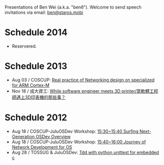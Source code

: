 Presentations of Ben Wei (a.k.a. "ben6"). Welcome to send speech invitations via email: <ben@staros.mobi>

# Schedule 2014

* Reservered. 

# Schedule 2013

* Aug 03 / COSCUP: [Real practice of Networking design on specialized for ARM Cortex-M](http://www.slideshare.net/benuxwei/stm32-net-realpractice)
* Nov 18 / 成大資工: [While software engineer meets 3D printer/當軟體工程師遇上3D印表機的那些事？](http://www.slideshare.net/benuxwei/while-software-engineer-meets-3d-printer)

# Schedule 2012

* Aug 18 / COSCUP-JuluOSDev Workshop: [15:30~15:40 Surfing Next-Generation OSDev Overview](http://docs.google.com/viewer?a=v&pid=sites&srcid=ZGVmYXVsdGRvbWFpbnxqdWx1b3NkZXZ8Z3g6MWVhZjE4MTlhNzY3NDAwNw)
* Aug 18 / COSCUP-JuluOSDev Workshop: [15:40~16:00 Journey of Network Development for OS](http://docs.google.com/viewer?a=v&pid=sites&srcid=ZGVmYXVsdGRvbWFpbnxqdWx1b3NkZXZ8Z3g6NDQzMWMwOWM1OTYxNmIwMA)
* Aug 28 / TOSSUG & JuluOSDev: [Tdd with python unittest for embedded c](http://www.slideshare.net/benuxwei/tdd-with-python-unittest-for-embedded-c) 
